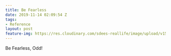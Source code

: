 ```yaml
---
title: Be Fearless
date: 2019-11-14 02:09:54 Z
tags:
- Reference
layout: post
feature-img: https://res.cloudinary.com/sdees-reallife/image/upload/v1555658919/sample_feature_img.png
---
```


Be Fearless, Odd!

<i class="fa fa-child" style="color:plum"></i>
